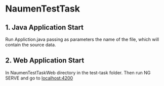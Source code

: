 # NaumenTestTask
## 1. Java Application Start
Run Appliction.java passing as parameters the name of the file, which will contain the source data.
## 2. Web Application Start
In NaumenTestTaskWeb directory in the test-task folder.
Then run NG SERVE and go to [localhost:4200](localhost:4200)
